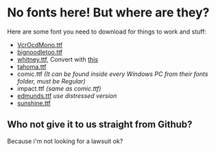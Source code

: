 # No fonts here! But where are they?

Here are some font you need to download for things to work and stuff:
- [VcrOcdMono.ttf](http://www.1001freefonts.com/vcr_osd_mono.font)
- [bignoodletoo.ttf](https://www.reddit.com/r/Overwatch/comments/4j954c/overwatch_fonts_italic_and_regular/?st=J19RVVEK&sh=5e80be20)
- [whitney.ttf](https://canary.discordapp.com/assets/6c6374bad0b0b6d204d8d6dc4a18d820.woff), Convert with [this](https://andrewsun.com/tools/woffer-woff-font-converter/)
- [tahoma.ttf](http://www.fontpalace.com/font-download/Tahoma/)
- comic.ttf *(It can be found inside every Windows PC from their fonts folder, must be Regular)*
- impact.ttf *(same as comic.ttf)*
- [edmunds.ttf](https://www.dafont.com/edmunds.font) *use distressed version*
- [sunshine.ttf](https://www.dafont.com/a-little-sunshine.font)

## Who not give it to us straight from Github?
Because i'm not looking for a lawsuit ok?